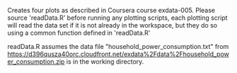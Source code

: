 Creates four plots as described in Coursera course exdata-005.
Please source 'readData.R' before running any plotting scripts, each plotting script will read the data set if it is not already in the workspace, but they do so using a common function defined in 'readData.R'

readData.R assumes the data file "household_power_consumption.txt" from
https://d396qusza40orc.cloudfront.net/exdata%2Fdata%2Fhousehold_power_consumption.zip
is in the working directory.
